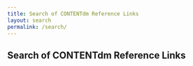 ```yaml
---
title: Search of CONTENTdm Reference Links
layout: search
permalink: /search/
---
```


## Search of CONTENTdm Reference Links
